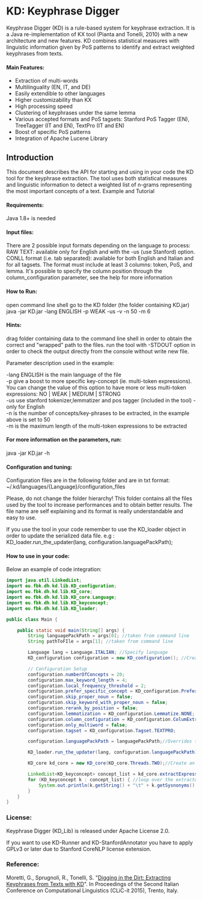 KD: Keyphrase Digger
====================


Keyphrase Digger (KD) is a rule-based system for keyphrase extraction. It is a Java re-implementation of KX tool (Pianta and Tonelli, 2010) with a new architecture and new features. KD combines statistical measures with linguistic information given by PoS patterns to identify and extract weighted keyphrases from texts.

#### Main Features:

* Extraction of multi-words
* Multilinguality (EN, IT, and DE)
* Easily extendible to other languages
* Higher customizability than KX
* High processing speed
* Clustering of keyphrases under the same lemma
* Various accepted formats and PoS tagsets: Stanford PoS Tagger (EN), TreeTagger (IT and EN), TextPro (IT and EN)
* Boost of specific PoS patterns
* Integration of Apache Lucene Library



Introduction
------------

This document describes the API for starting and using in your code the KD tool for the keyphrase extraction. The tool uses both statistical measures and linguistic information to detect a weighted list of n-grams representing the most important concepts of a text.
Example and Tutorial


#### Requirements:

Java 1.8+ is needed


#### Input files:

There are 2 possible input formats depending on the language to process:
RAW TEXT: available only for English and with the -us (use Stanford) option.
CONLL format (i.e. tab separated): available for both English and Italian and for all tagsets. The format must include at least 3 columns: token, PoS, and lemma. It's possible to specify the column position through the column_configuration parameter, see the help for more information

#### How to Run:

open command line shell
go to the KD folder (the folder containing KD.jar)
java -jar KD.jar -lang ENGLISH -p WEAK -us -v -n 50 -m 6 <Folder or File to be processed>

#### Hints:

drag folder containing data to the command line shell in order to obtain the correct and "wrapped" path to the files.
run the tool with -STDOUT option in order to check the output directly from the console without write new file.

Parameter description used in the example:

-lang ENGLISH is the main language of the file  
-p give a boost to more specific key-concept (ie. multi-token expressions). You can change the value of this option to have more or less multi-token expressions: NO | WEAK | MEDIUM | STRONG  
-us use stanford tokenizer,lemmatizer and pos tagger (included in the tool) - only for English  
-n is the number of concepts/key-phrases to be extracted, in the example above is set to 50  
-m is the maximum length of the multi-token expressions to be extracted  

#### For more information on the parameters, run: 
java -jar KD.jar -h

#### Configuration and tuning:

Configuration files are in the following folder and are in txt format:
~/.kd/languages/{Language}/configuration_files

Please, do not change the folder hierarchy!
This folder contains all the files used by the tool to increase performances and to obtain better results.
The file name are self explaining and its format is really understandable and easy to use.

If you use the tool in your code remember to use the KD_loader object in order to update the serialized data file.
e.g : KD_loader.run_the_updater(lang, configuration.languagePackPath);

#### How to use in your code:

Below an example of code integration:

```java
import java.util.LinkedList;
import eu.fbk.dh.kd.lib.KD_configuration;
import eu.fbk.dh.kd.lib.KD_core;
import eu.fbk.dh.kd.lib.KD_core.Language;
import eu.fbk.dh.kd.lib.KD_keyconcept;
import eu.fbk.dh.kd.lib.KD_loader;

public class Main {

    public static void main(String[] args) {
        String languagePackPath = args[0]; //taken from command line
        String pathToFIle = args[1]; //taken from command line

        Language lang = Language.ITALIAN; //Specify language
        KD_configuration configuration = new KD_configuration(); //Creates a new instance of KD_Configuration object

        // Configuration Setup
        configuration.numberOfConcepts = 20;
        configuration.max_keyword_length = 4;
        configuration.local_frequency_threshold = 2;
        configuration.prefer_specific_concept = KD_configuration.Prefer_Specific_Concept.MEDIUM;
        configuration.skip_proper_noun = false;
        configuration.skip_keyword_with_proper_noun = false;
        configuration.rerank_by_position = false;
        configuration.lemmatization = KD_configuration.Lemmatize.NONE;
        configuration.column_configuration = KD_configuration.ColumExtraction.TOKEN_POS_LEMMA;
        configuration.only_multiword = false;
        configuration.tagset = KD_configuration.Tagset.TEXTPRO;

        configuration.languagePackPath = languagePackPath;//Overrides the default path with the new one taken from the command line parameter

        KD_loader.run_the_updater(lang, configuration.languagePackPath); //Updates the configuration file if something is changed

        KD_core kd_core = new KD_core(KD_core.Threads.TWO);//Create an instance of the KD core

        LinkedList<KD_keyconcept> concept_list = kd_core.extractExpressions(lang, configuration, pathToFIle, null);
        for (KD_keyconcept k : concept_list) { //loop over the extracted key_phrases and print the results
            System.out.println(k.getString() + "\t" + k.getSysnonyms() + "\t" + k.score + "\t" + k.frequency);
        }
    }
}
```    

### License:
Keyphrase Digger (KD_Lib) is released under Apache License 2.0.

If you want to use KD-Runner and KD-StanfordAnnotator you have to apply GPLv3 or later due to Stanford CoreNLP license extension. 

### Reference:

Moretti, G., Sprugnoli, R., Tonelli, S. "[Digging in the Dirt: Extracting Keyphrases from Texts with KD](https://iris.unito.it/retrieve/handle/2318/1532924/75495/Accademia_University_Press_978-88-99200-62-6.pdf#page=200)". In Proceedings of the Second Italian Conference on Computational Linguistics (CLiC-it 2015), Trento, Italy.